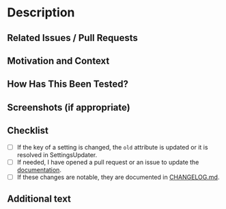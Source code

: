 # Description

<!--- We squash and merge pull requests, so the title of the PR will be the title of the merge commit -->

<!--- Please follow https://www.conventionalcommits.org/ in the title --->

<!--- Describe your changes in detail -->

## Related Issues / Pull Requests

<!--- If your PR fixes/resolves one or more issues, or is related to
    another PR, link to them here. -->

<!-- markdownlint-disable-next-line MD044 -->
<!--- See: https://docs.github.com/en/free-pro-team@latest/github/managing-your-work-on-github/linking-a-pull-request-to-an-issue#linking-a-pull-request-to-an-issue-using-a-keyword --->

## Motivation and Context

<!--- Why is this change required? What problem does it solve? -->

## How Has This Been Tested?

<!--- Tested on which OS(s)? Tested on light/dark system theme? -->

## Screenshots (if appropriate)

## Checklist

<!--- Go over all the following points, and put an `x` in all
     the boxes that apply. -->

<!--- You can open a pull request before all these are done, but
     they should be done before getting merged. -->

- [ ] If the key of a setting is changed, the `old` attribute is updated or
      it is resolved in SettingsUpdater.
- [ ] If needed, I have opened a pull request or an issue to update the
      [documentation](http://jmuelbert.github.io/checkconnct/).
- [ ] If these changes are notable, they are documented in
      [CHANGELOG.md](https://github.com/jmuelbert/jm-reusable-scripts/blob/main/CHANGELOG.md).

## Additional text

<!--- Anything else you want to say. For example, mention
 the translators if the translations need to be updated. --->
